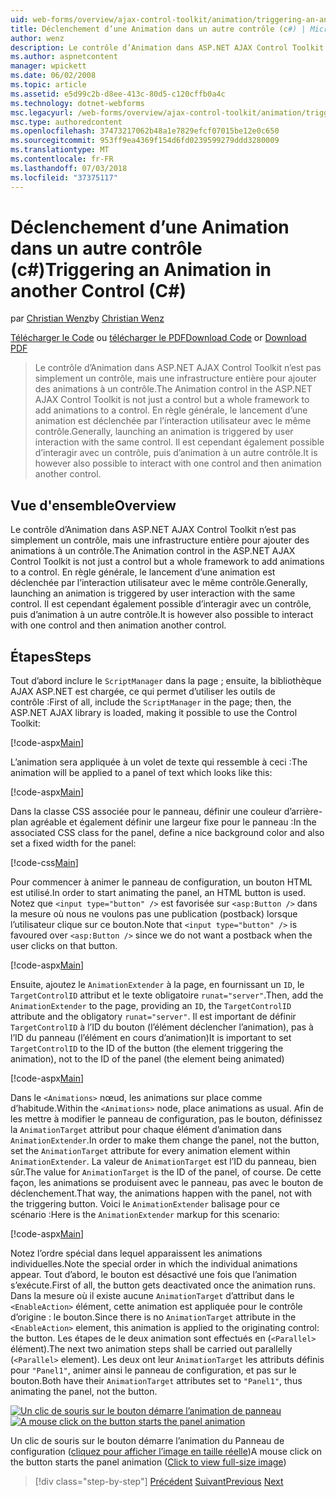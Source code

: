 ```yaml
---
uid: web-forms/overview/ajax-control-toolkit/animation/triggering-an-animation-in-another-control-cs
title: Déclenchement d’une Animation dans un autre contrôle (c#) | Microsoft Docs
author: wenz
description: Le contrôle d’Animation dans ASP.NET AJAX Control Toolkit n’est pas simplement un contrôle, mais une infrastructure entière pour ajouter des animations à un contrôle. En règle générale, en lançant un...
ms.author: aspnetcontent
manager: wpickett
ms.date: 06/02/2008
ms.topic: article
ms.assetid: e5d99c2b-d8ee-413c-80d5-c120cffb0a4c
ms.technology: dotnet-webforms
msc.legacyurl: /web-forms/overview/ajax-control-toolkit/animation/triggering-an-animation-in-another-control-cs
msc.type: authoredcontent
ms.openlocfilehash: 37473217062b48a1e7829efcf07015be12e0c650
ms.sourcegitcommit: 953ff9ea4369f154d6fd0239599279ddd3280009
ms.translationtype: MT
ms.contentlocale: fr-FR
ms.lasthandoff: 07/03/2018
ms.locfileid: "37375117"
---
```

<a name="triggering-an-animation-in-another-control-c"></a><span data-ttu-id="35e64-104">Déclenchement d’une Animation dans un autre contrôle (c#)</span><span class="sxs-lookup"><span data-stu-id="35e64-104">Triggering an Animation in another Control (C#)</span></span>
====================
<span data-ttu-id="35e64-105">par [Christian Wenz](https://github.com/wenz)</span><span class="sxs-lookup"><span data-stu-id="35e64-105">by [Christian Wenz](https://github.com/wenz)</span></span>

<span data-ttu-id="35e64-106">[Télécharger le Code](http://download.microsoft.com/download/f/9/a/f9a26acd-8df4-4484-8a18-199e4598f411/Animation8.cs.zip) ou [télécharger le PDF](http://download.microsoft.com/download/6/7/1/6718d452-ff89-4d3f-a90e-c74ec2d636a3/animation8CS.pdf)</span><span class="sxs-lookup"><span data-stu-id="35e64-106">[Download Code](http://download.microsoft.com/download/f/9/a/f9a26acd-8df4-4484-8a18-199e4598f411/Animation8.cs.zip) or [Download PDF](http://download.microsoft.com/download/6/7/1/6718d452-ff89-4d3f-a90e-c74ec2d636a3/animation8CS.pdf)</span></span>

> <span data-ttu-id="35e64-107">Le contrôle d’Animation dans ASP.NET AJAX Control Toolkit n’est pas simplement un contrôle, mais une infrastructure entière pour ajouter des animations à un contrôle.</span><span class="sxs-lookup"><span data-stu-id="35e64-107">The Animation control in the ASP.NET AJAX Control Toolkit is not just a control but a whole framework to add animations to a control.</span></span> <span data-ttu-id="35e64-108">En règle générale, le lancement d’une animation est déclenchée par l’interaction utilisateur avec le même contrôle.</span><span class="sxs-lookup"><span data-stu-id="35e64-108">Generally, launching an animation is triggered by user interaction with the same control.</span></span> <span data-ttu-id="35e64-109">Il est cependant également possible d’interagir avec un contrôle, puis d’animation à un autre contrôle.</span><span class="sxs-lookup"><span data-stu-id="35e64-109">It is however also possible to interact with one control and then animation another control.</span></span>


## <a name="overview"></a><span data-ttu-id="35e64-110">Vue d'ensemble</span><span class="sxs-lookup"><span data-stu-id="35e64-110">Overview</span></span>

<span data-ttu-id="35e64-111">Le contrôle d’Animation dans ASP.NET AJAX Control Toolkit n’est pas simplement un contrôle, mais une infrastructure entière pour ajouter des animations à un contrôle.</span><span class="sxs-lookup"><span data-stu-id="35e64-111">The Animation control in the ASP.NET AJAX Control Toolkit is not just a control but a whole framework to add animations to a control.</span></span> <span data-ttu-id="35e64-112">En règle générale, le lancement d’une animation est déclenchée par l’interaction utilisateur avec le même contrôle.</span><span class="sxs-lookup"><span data-stu-id="35e64-112">Generally, launching an animation is triggered by user interaction with the same control.</span></span> <span data-ttu-id="35e64-113">Il est cependant également possible d’interagir avec un contrôle, puis d’animation à un autre contrôle.</span><span class="sxs-lookup"><span data-stu-id="35e64-113">It is however also possible to interact with one control and then animation another control.</span></span>

## <a name="steps"></a><span data-ttu-id="35e64-114">Étapes</span><span class="sxs-lookup"><span data-stu-id="35e64-114">Steps</span></span>

<span data-ttu-id="35e64-115">Tout d’abord inclure le `ScriptManager` dans la page ; ensuite, la bibliothèque AJAX ASP.NET est chargée, ce qui permet d’utiliser les outils de contrôle :</span><span class="sxs-lookup"><span data-stu-id="35e64-115">First of all, include the `ScriptManager` in the page; then, the ASP.NET AJAX library is loaded, making it possible to use the Control Toolkit:</span></span>

[!code-aspx[Main](triggering-an-animation-in-another-control-cs/samples/sample1.aspx)]

<span data-ttu-id="35e64-116">L’animation sera appliquée à un volet de texte qui ressemble à ceci :</span><span class="sxs-lookup"><span data-stu-id="35e64-116">The animation will be applied to a panel of text which looks like this:</span></span>

[!code-aspx[Main](triggering-an-animation-in-another-control-cs/samples/sample2.aspx)]

<span data-ttu-id="35e64-117">Dans la classe CSS associée pour le panneau, définir une couleur d’arrière-plan agréable et également définir une largeur fixe pour le panneau :</span><span class="sxs-lookup"><span data-stu-id="35e64-117">In the associated CSS class for the panel, define a nice background color and also set a fixed width for the panel:</span></span>

[!code-css[Main](triggering-an-animation-in-another-control-cs/samples/sample3.css)]

<span data-ttu-id="35e64-118">Pour commencer à animer le panneau de configuration, un bouton HTML est utilisé.</span><span class="sxs-lookup"><span data-stu-id="35e64-118">In order to start animating the panel, an HTML button is used.</span></span> <span data-ttu-id="35e64-119">Notez que `<input type="button" />` est favorisée sur `<asp:Button />` dans la mesure où nous ne voulons pas une publication (postback) lorsque l’utilisateur clique sur ce bouton.</span><span class="sxs-lookup"><span data-stu-id="35e64-119">Note that `<input type="button" />` is favoured over `<asp:Button />` since we do not want a postback when the user clicks on that button.</span></span>

[!code-aspx[Main](triggering-an-animation-in-another-control-cs/samples/sample4.aspx)]

<span data-ttu-id="35e64-120">Ensuite, ajoutez le `AnimationExtender` à la page, en fournissant un `ID`, le `TargetControlID` attribut et le texte obligatoire `runat="server"`.</span><span class="sxs-lookup"><span data-stu-id="35e64-120">Then, add the `AnimationExtender` to the page, providing an `ID`, the `TargetControlID` attribute and the obligatory `runat="server"`.</span></span> <span data-ttu-id="35e64-121">Il est important de définir `TargetControlID` à l’ID du bouton (l’élément déclencher l’animation), pas à l’ID du panneau (l’élément en cours d’animation)</span><span class="sxs-lookup"><span data-stu-id="35e64-121">It is important to set `TargetControlID` to the ID of the button (the element triggering the animation), not to the ID of the panel (the element being animated)</span></span>

[!code-aspx[Main](triggering-an-animation-in-another-control-cs/samples/sample5.aspx)]

<span data-ttu-id="35e64-122">Dans le `<Animations>` nœud, les animations sur place comme d’habitude.</span><span class="sxs-lookup"><span data-stu-id="35e64-122">Within the `<Animations>` node, place animations as usual.</span></span> <span data-ttu-id="35e64-123">Afin de les mettre à modifier le panneau de configuration, pas le bouton, définissez la `AnimationTarget` attribut pour chaque élément d’animation dans `AnimationExtender`.</span><span class="sxs-lookup"><span data-stu-id="35e64-123">In order to make them change the panel, not the button, set the `AnimationTarget` attribute for every animation element within `AnimationExtender`.</span></span> <span data-ttu-id="35e64-124">La valeur de `AnimationTarget` est l’ID du panneau, bien sûr.</span><span class="sxs-lookup"><span data-stu-id="35e64-124">The value for `AnimationTarget` is the ID of the panel, of course.</span></span> <span data-ttu-id="35e64-125">De cette façon, les animations se produisent avec le panneau, pas avec le bouton de déclenchement.</span><span class="sxs-lookup"><span data-stu-id="35e64-125">That way, the animations happen with the panel, not with the triggering button.</span></span> <span data-ttu-id="35e64-126">Voici le `AnimationExtender` balisage pour ce scénario :</span><span class="sxs-lookup"><span data-stu-id="35e64-126">Here is the `AnimationExtender` markup for this scenario:</span></span>

[!code-aspx[Main](triggering-an-animation-in-another-control-cs/samples/sample6.aspx)]

<span data-ttu-id="35e64-127">Notez l’ordre spécial dans lequel apparaissent les animations individuelles.</span><span class="sxs-lookup"><span data-stu-id="35e64-127">Note the special order in which the individual animations appear.</span></span> <span data-ttu-id="35e64-128">Tout d’abord, le bouton est désactivé une fois que l’animation s’exécute.</span><span class="sxs-lookup"><span data-stu-id="35e64-128">First of all, the button gets deactivated once the animation runs.</span></span> <span data-ttu-id="35e64-129">Dans la mesure où il existe aucune `AnimationTarget` d’attribut dans le `<EnableAction>` élément, cette animation est appliquée pour le contrôle d’origine : le bouton.</span><span class="sxs-lookup"><span data-stu-id="35e64-129">Since there is no `AnimationTarget` attribute in the `<EnableAction>` element, this animation is applied to the originating control: the button.</span></span> <span data-ttu-id="35e64-130">Les étapes de le deux animation sont effectués en (`<Parallel>` élément).</span><span class="sxs-lookup"><span data-stu-id="35e64-130">The next two animation steps shall be carried out parallelly (`<Parallel>` element).</span></span> <span data-ttu-id="35e64-131">Les deux ont leur `AnimationTarget` les attributs définis pour `"Panel1"`, animer ainsi le panneau de configuration, et pas sur le bouton.</span><span class="sxs-lookup"><span data-stu-id="35e64-131">Both have their `AnimationTarget` attributes set to `"Panel1"`, thus animating the panel, not the button.</span></span>


<span data-ttu-id="35e64-132">[![Un clic de souris sur le bouton démarre l’animation de panneau](triggering-an-animation-in-another-control-cs/_static/image2.png)](triggering-an-animation-in-another-control-cs/_static/image1.png)</span><span class="sxs-lookup"><span data-stu-id="35e64-132">[![A mouse click on the button starts the panel animation](triggering-an-animation-in-another-control-cs/_static/image2.png)](triggering-an-animation-in-another-control-cs/_static/image1.png)</span></span>

<span data-ttu-id="35e64-133">Un clic de souris sur le bouton démarre l’animation du Panneau de configuration ([cliquez pour afficher l’image en taille réelle](triggering-an-animation-in-another-control-cs/_static/image3.png))</span><span class="sxs-lookup"><span data-stu-id="35e64-133">A mouse click on the button starts the panel animation ([Click to view full-size image](triggering-an-animation-in-another-control-cs/_static/image3.png))</span></span>

> [!div class="step-by-step"]
> <span data-ttu-id="35e64-134">[Précédent](disabling-actions-during-animation-cs.md)
> [Suivant](modifying-animations-from-the-server-side-cs.md)</span><span class="sxs-lookup"><span data-stu-id="35e64-134">[Previous](disabling-actions-during-animation-cs.md)
[Next](modifying-animations-from-the-server-side-cs.md)</span></span>

